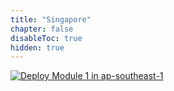 ```yaml
---
title: "Singapore"
chapter: false
disableToc: true
hidden: true
---
```


<a href="https://console.aws.amazon.com/cloudformation/home?region=ap-southeast-1#/stacks/new?stackName=AWSK8SNetWksp-Env-Setup&templateURL=https://s3-us-west-2.amazonaws.com/cf-templates-1ddspry9lb16p-us-west-2/2019282z8t-cloud9.yaml" target="_blank">![Deploy Module 1 in ap-southeast-1](/images/deploy-to-aws.png)</a>
